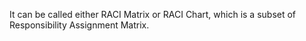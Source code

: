 
It can be called either RACI Matrix or RACI Chart,
which is a subset of Responsibility Assignment Matrix.
